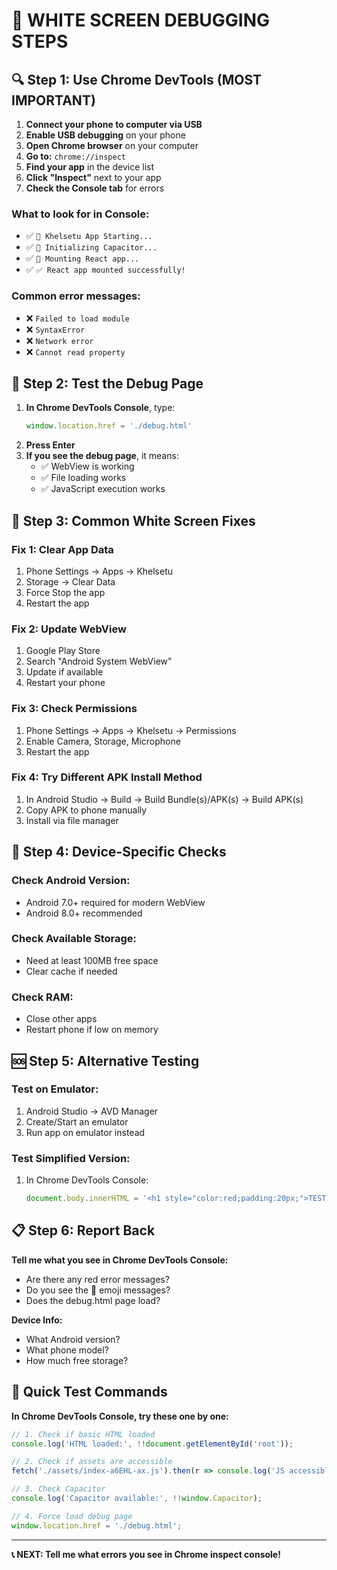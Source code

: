 # 🚨 WHITE SCREEN DEBUGGING STEPS

## 🔍 Step 1: Use Chrome DevTools (MOST IMPORTANT)

1. **Connect your phone to computer via USB**
2. **Enable USB debugging** on your phone
3. **Open Chrome browser** on your computer
4. **Go to:** `chrome://inspect`
5. **Find your app** in the device list
6. **Click "Inspect"** next to your app
7. **Check the Console tab** for errors

### What to look for in Console:
- ✅ `🚀 Khelsetu App Starting...`
- ✅ `📱 Initializing Capacitor...`
- ✅ `🌟 Mounting React app...`
- ✅ `✅ React app mounted successfully!`

### Common error messages:
- ❌ `Failed to load module`
- ❌ `SyntaxError`
- ❌ `Network error`
- ❌ `Cannot read property`

## 🧪 Step 2: Test the Debug Page

1. **In Chrome DevTools Console**, type:
   ```javascript
   window.location.href = './debug.html'
   ```
2. **Press Enter**
3. **If you see the debug page**, it means:
   - ✅ WebView is working
   - ✅ File loading works
   - ✅ JavaScript execution works

## 🔧 Step 3: Common White Screen Fixes

### Fix 1: Clear App Data
1. Phone Settings → Apps → Khelsetu
2. Storage → Clear Data
3. Force Stop the app
4. Restart the app

### Fix 2: Update WebView
1. Google Play Store
2. Search "Android System WebView"
3. Update if available
4. Restart your phone

### Fix 3: Check Permissions
1. Phone Settings → Apps → Khelsetu → Permissions
2. Enable Camera, Storage, Microphone
3. Restart the app

### Fix 4: Try Different APK Install Method
1. In Android Studio → Build → Build Bundle(s)/APK(s) → Build APK(s)
2. Copy APK to phone manually
3. Install via file manager

## 📱 Step 4: Device-Specific Checks

### Check Android Version:
- Android 7.0+ required for modern WebView
- Android 8.0+ recommended

### Check Available Storage:
- Need at least 100MB free space
- Clear cache if needed

### Check RAM:
- Close other apps
- Restart phone if low on memory

## 🆘 Step 5: Alternative Testing

### Test on Emulator:
1. Android Studio → AVD Manager
2. Create/Start an emulator
3. Run app on emulator instead

### Test Simplified Version:
1. In Chrome DevTools Console:
   ```javascript
   document.body.innerHTML = '<h1 style="color:red;padding:20px;">TEST - If you see this, WebView works!</h1>';
   ```

## 📋 Step 6: Report Back

**Tell me what you see in Chrome DevTools Console:**
- Are there any red error messages?
- Do you see the 🚀 emoji messages?
- Does the debug.html page load?

**Device Info:**
- What Android version?
- What phone model?
- How much free storage?

## 🎯 Quick Test Commands

**In Chrome DevTools Console, try these one by one:**

```javascript
// 1. Check if basic HTML loaded
console.log('HTML loaded:', !!document.getElementById('root'));

// 2. Check if assets are accessible
fetch('./assets/index-a6EHL-ax.js').then(r => console.log('JS accessible:', r.ok));

// 3. Check Capacitor
console.log('Capacitor available:', !!window.Capacitor);

// 4. Force load debug page
window.location.href = './debug.html';
```

---

**📞 NEXT: Tell me what errors you see in Chrome inspect console!**
